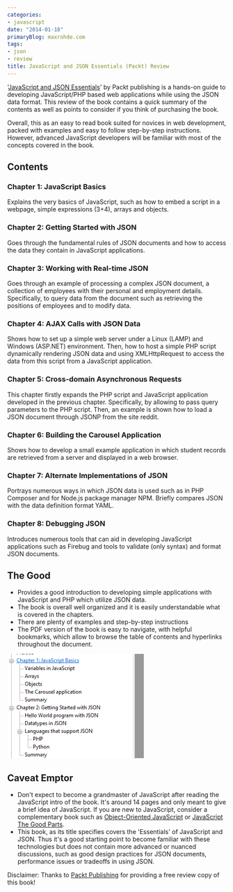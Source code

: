 ```yaml
---
categories:
- javascript
date: "2014-01-18"
primaryBlog: maxrohde.com
tags:
- json
- review
title: JavaScript and JSON Essentials (Packt) Review
---
```


'[JavaScript and JSON Essentials](http://www.packtpub.com/javascript-and-json-essentials/book?utm_source=Create.com&utm_medium=link&utm_campaign=JSON)' by Packt publishing is a hands-on guide to developing JavaScript/PHP based web applications while using the JSON data format. This review of the book contains a quick summary of the contents as well as points to consider if you think of purchasing the book.

Overall, this as an easy to read book suited for novices in web development, packed with examples and easy to follow step-by-step instructions. However, advanced JavaScript developers will be familiar with most of the concepts covered in the book.

## Contents

### Chapter 1: JavaScript Basics

Explains the very basics of JavaScript, such as how to embed a script in a webpage, simple expressions (3+4), arrays and objects.

### Chapter 2: Getting Started with JSON

Goes through the fundamental rules of JSON documents and how to access the data they contain in JavaScript applications.

### Chapter 3: Working with Real-time JSON

Goes through an example of processing a complex JSON document, a collection of employees with their personal and employment details. Specifically, to query data from the document such as retrieving the positions of employees and to modify data.

### Chapter 4: AJAX Calls with JSON Data

Shows how to set up a simple web server under a Linux (LAMP) and Windows (ASP.NET) environment. Then, how to host a simple PHP script dynamically rendering JSON data and using XMLHttpRequest to access the data from this script from a JavaScript application.

### Chapter 5: Cross-domain Asynchronous Requests

This chapter firstly expands the PHP script and JavaScript application developed in the previous chapter. Specifically, by allowing to pass query parameters to the PHP script. Then, an example is shown how to load a JSON document through JSONP from the site reddit.

### Chapter 6: Building the Carousel Application

Shows how to develop a small example application in which student records are retrieved from a server and displayed in a web browser.

### Chapter 7: Alternate Implementations of JSON

Portrays numerous ways in which JSON data is used such as in PHP Composer and for Node.js package manager NPM. Briefly compares JSON with the data definition format YAML.

### Chapter 8: Debugging JSON

Introduces numerous tools that can aid in developing JavaScript applications such as Firebug and tools to validate (only syntax) and format JSON documents.

## The Good

- Provides a good introduction to developing simple applications with JavaScript and PHP which utilize JSON data.
- The book is overall well organized and it is easily understandable what is covered in the chapters.
- There are plenty of examples and step-by-step instructions
- The PDF version of the book is easy to navigate, with helpful bookmarks, which allow to browse the table of contents and hyperlinks throughout the document.

![](images/011814_0112_javascripta1.png)

## Caveat Emptor

- Don't expect to become a grandmaster of JavaScript after reading the JavaScript intro of the book. It's around 14 pages and only meant to give a brief idea of JavaScript. If you are new to JavaScript, consider a complementary book such as [Object-Oriented JavaScript](http://www.packtpub.com/object-oriented-javascript/book) or [JavaScript The Good Parts](http://shop.oreilly.com/product/9780596517748.do).
- This book, as its title specifies covers the 'Essentials' of JavaScript and JSON. Thus it's a good starting point to become familiar with these technologies but does not contain more advanced or nuanced discussions, such as good design practices for JSON documents, performance issues or tradeoffs in using JSON.

Disclaimer: Thanks to [Packt Publishing](http://www.packtpub.com/) for providing a free review copy of this book!